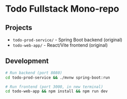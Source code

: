 # Todo Fullstack Mono-repo

## Projects
- `todo-prod-service/` - Spring Boot backend (original)
- `todo-web-app/` - React/Vite frontend (original)

## Development
```bash
# Run backend (port 8080)
cd todo-prod-service && ./mvnw spring-boot:run

# Run frontend (port 3000, in new terminal)
cd todo-web-app && npm install && npm run dev
```
